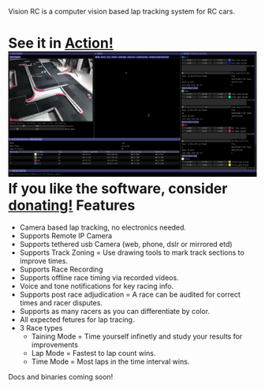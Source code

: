 Vision RC is a computer vision based lap tracking system for RC cars.

See it in [Action!](https://www.youtube.com/watch?v=MGOi3LRXoBI)
![](/images/overview.png)
If you like the software, consider [donating!](
https://www.paypal.com/donate/?business=MCQ4ADZ6BKSD2&no_recurring=0&item_name=Thanks+for+donating%2C+this+allows+me+to+keep+working+on+the+system+and+still+feed+my+family.+&currency_code=USD)
Features
========

- Camera based lap tracking, no electronics needed.
- Supports Remote IP Camera
- Supports tethered usb Camera (web, phone, dslr or mirrored etd)
- Supports Track Zoning = Use drawing tools to mark track sections to improve times.
- Supports Race Recording
- Supports offline race timing via recorded videos.
- Voice and tone notifications for key racing info.
- Supports post race adjudication = A race can be audited for correct times and racer disputes.
- Supports as many racers as you can differentiate by color.
- All expected fetures for lap tracing.
- 3 Race types
  - Taining Mode = Time yourself infinetly and study your results for improvements
  - Lap Mode = Fastest to lap count wins.
  - Time Mode = Most laps in the time interval wins.

Docs and binaries coming soon!


